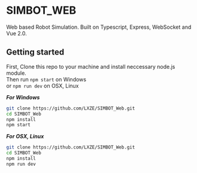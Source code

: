 # SIMBOT_WEB
Web based Robot Simulation. Built on Typescript, Express, WebSocket and Vue 2.0.

## Getting started

First, Clone this repo to your machine and install neccessary node.js module.  
Then run `npm start` on Windows  
or `npm run dev` on OSX, Linux

**_For Windows_**

```bash
git clone https://github.com/LXZE/SIMBOT_Web.git
cd SIMBOT_Web
npm install
npm start
```

**_For OSX, Linux_**

```bash
git clone https://github.com/LXZE/SIMBOT_Web.git
cd SIMBOT_Web
npm install
npm run dev
```

